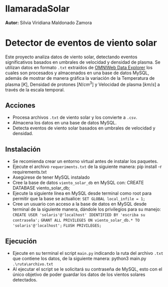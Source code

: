 # llamaradaSolar
**Autor:** Silvia Viridiana Maldonado Zamora

# Detector de eventos de viento solar  

Este proyecto analiza datos de viento solar, detectando eventos significativos basados en umbrales de velocidad y densidad de plasma. Se utilizan datos en formato `.txt` extraídos de [OMNIWeb Data Explorer](https://omniweb.gsfc.nasa.gov/form/dx1.html) los cuales son procesados y almacenados en una base de datos MySQL, además de mostrar de manera gráfica la variación de la Temperatura de plasma $[K]$, Densidad de protones $[N/cm^3]$ y Velocidad de plasma $[km/s]$ a través de la escala temporal.

## Acciones
- Procesa archivos `.txt` de viento solar y los convierte a `.csv`.  
- Almacena los datos en una base de datos MySQL.  
- Detecta eventos de viento solar basados en umbrales de velocidad y densidad.  

## Instalación
- Se recomienda crear un entorno virtual antes de instalar los paquetes.
- Ejecute el archivo `requeriments.txt` de la siguiente manera:
  pip install -r requirements.txt
- Asegúrese de tener MySQL instalado
- Cree la base de datos `viento_solar_db` en MySQL con:
  CREATE DATABASE viento_solar_db;
- Ejecute la siguiente línea en MySQL desde terminal como root para permitir que la base se actualice:
  `SET GLOBAL local_infile = 1;`
- Cree un usuario con acceso a la base de datos en MySQL desde terminal de la siguiente manera, dándole los privilegios para su manejo:
  `CREATE USER 'solaris'@'localhost' IDENTIFIED BY 'escriba su contraseña';`
  `GRANT ALL PRIVILEGES ON viento_solar_db.* TO 'solaris'@'localhost';`
  `FLUSH PRIVILEGES;`


## Ejecución
- Ejecute en su terminal el script `main.py` indicando la ruta del archivo `.txt` que contiene los datos, de la siguiente manera:
  python3 main.py `.\ruta\archivo.txt`
- Al ejecutar el script se le solicitará su contraseña de MySQL, esto con el único objetivo de poder guardar los datos de los vientos solares detectados.
